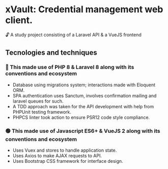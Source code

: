 <h1>xVault: Credential management web client.</h1>
    <p> 🔓 A study project consisting of a Laravel API & a VueJS frontend </p>
    <h2>Tecnologies and techniques</h2>
    <h3> 🔺 This made use of PHP 8 & Laravel 8 along with its conventions and ecosystem</h3>
    <ul>
    <li>Database using migrations system; interactions made with Eloquent ORM. </li>
    <li>SPA authentication uses Sanctum, involves confirmation mailing and laravel queues for such.</li>
    <li>A TDD approach was taken for the API development with help from PHPUnit testing framework.</li>
    <li>PHPCS linter took action to ensure PSR12 code style compliance.</li>
    </ul>
    <h3> 🟢 This made use of Javascript ES6+ & VueJS 2 along with its conventions and ecosystem</h3>
    <ul>
    <li>Uses Vuex and stores to handle application state.</li>
    <li>Uses Axios to make AJAX requests to API.</li>
    <li>Uses Bootstrap CSS framework for interface design.</li>
    </ul>
    

